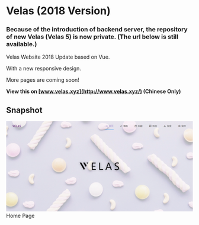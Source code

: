# Velas (2018 Version)

### Because of the introduction of backend server, the repository of new Velas (Velas 5) is now private. (The url below is still available.)

Velas Website 2018 Update based on Vue.

With a new responsive design.

More pages are coming soon!

**View this on [www.velas.xyz](http://www.velas.xyz/) (Chinese Only)**

## Snapshot

![Home Page](https://github.com/Reedo0910/VelasWebsite3/blob/master/doc/Screenshot_2018-06-19.png)
Home Page
